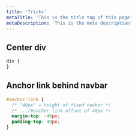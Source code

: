 ```yaml
---
title: 'Tricks'
metaTitle: 'This is the title tag of this page'
metaDescription: 'This is the meta description'
---
```


## Center div

```css
div {
}
```

## Anchor link behind navbar

```css
#anchor-link {
  /* "40px" = height of fixed navbar */
  /* .../#anchor-link offset of 40px */
  margin-top: -40px;
  padding-top: 40px;
}
```
